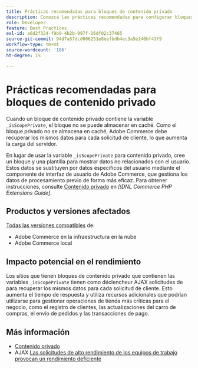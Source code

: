 ```yaml
---
title: Prácticas recomendadas para bloques de contenido privado
description: Conozca las prácticas recomendadas para configurar bloques de contenido privado a fin de optimizar el rendimiento de la tienda.
role: Developer
feature: Best Practices
exl-id: a6d2f324-f9b9-4b2b-997f-36df02c37465
source-git-commit: 94d7a57dcd006251e8eefbdb4ec3a5e140bf43f9
workflow-type: tm+mt
source-wordcount: '186'
ht-degree: 1%

---
```


# Prácticas recomendadas para bloques de contenido privado

Cuando un bloque de contenido privado contiene la variable `_isScopePrivate`, el bloque no se puede almacenar en caché. Como el bloque privado no se almacena en caché, Adobe Commerce debe recuperar los mismos datos para cada solicitud de cliente, lo que aumenta la carga del servidor.

En lugar de usar la variable `_isScopePrivate` para contenido privado, cree un bloque y una plantilla para mostrar datos no relacionados con el usuario. Estos datos se sustituyen por datos específicos del usuario mediante el componente de interfaz de usuario de Adobe Commerce, que gestiona los datos de procesamiento previo de forma más eficaz. Para obtener instrucciones, consulte [Contenido privado](https://developer.adobe.com/commerce/php/development/cache/page/private-content/) en _[!DNL Commerce PHP Extensions Guide]_.

## Productos y versiones afectados

[Todas las versiones compatibles](../../../release/versions.md) de:

- Adobe Commerce en la infraestructura en la nube
- Adobe Commerce local

## Impacto potencial en el rendimiento

Los sitios que tienen bloques de contenido privado que contienen las variables `_isScopePrivate` tienen como déclencheur AJAX solicitudes de para recuperar los mismos datos para cada solicitud de cliente. Esto aumenta el tiempo de respuesta y utiliza recursos adicionales que podrían utilizarse para gestionar operaciones de tienda más críticas para el negocio, como el registro de clientes, las actualizaciones del carro de compras, el envío de pedidos y las transacciones de pago.

## Más información

- [Contenido privado](../../../performance/configuration.md#client-side-optimization-settings)
- AJAX [Las solicitudes de alto rendimiento de los equipos de trabajo provocan un rendimiento deficiente](https://experienceleague.adobe.com/docs/commerce-knowledge-base/kb/troubleshooting/miscellaneous/high-throughput-ajax-requests-cause-poor-performance.html?lang=es)
